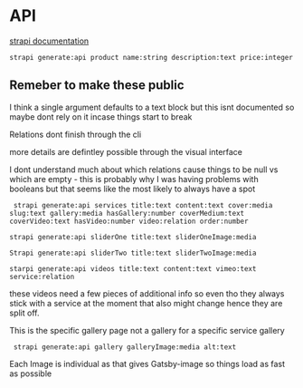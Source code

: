 # API

[strapi documentation](https://strapi.io/documentation/3.0.0-beta.x/cli/CLI.html#strapi-generate-api)

 `strapi generate:api product name:string description:text price:integer `



## Remeber to make these public

I think a single argument defaults to a text block but this isnt documented so maybe dont rely on it incase things start to break

Relations dont finish through the cli

more details are defintley possible through the visual interface

I dont understand much about which relations cause things to be null vs which are empty - this is probably why I was having problems with booleans but that seems like the most likely to always have a spot

` strapi generate:api services title:text content:text cover:media slug:text gallery:media hasGallery:number coverMedium:text coverVideo:text hasVideo:number video:relation order:number` 

`strapi generate:api sliderOne title:text sliderOneImage:media`

`Strapi generate:api sliderTwo title:text sliderTwoImage:media`

`starpi generate:api videos title:text content:text vimeo:text service:relation`

these videos need a few pieces of additional info so even tho they always stick with a service at the moment that also might change hence they are split off.



This is the specific gallery page not a gallery for a specific service gallery

` strapi generate:api gallery galleryImage:media alt:text`

Each Image is individual as that gives Gatsby-image so things load as fast as possible

